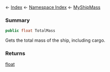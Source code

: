 ← [Index](Api-Index) ← [Namespace Index](Namespace-Index) ← [MyShipMass](Sandbox.ModAPI.Ingame.MyShipMass)

### Summary

```csharp
public float TotalMass
```

Gets the total mass of the ship, including cargo.

### Returns

[float](https://docs.microsoft.com/en-us/dotnet/api/System.Single?view=netframework-4.6)

